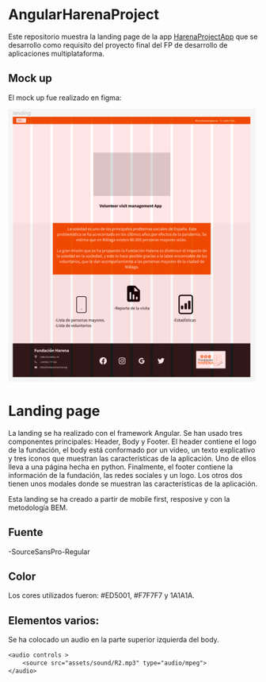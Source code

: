 # AngularHarenaProject

Este repositorio muestra la landing page de la app <a href="https://github.com/AnderDeAbrisqueta/HarenaProjectApp">HarenaProjectApp</a> que se desarrollo como requisito del proyecto final del FP de desarrollo de aplicaciones multiplataforma.

## Mock up

El mock up fue realizado en figma:

<img width="500px" src="./src/assets/images/mockUpLanding.png"/> 

# Landing page

La landing se ha realizado con el framework Angular. Se han usado tres componentes principales: Header, Body y Footer. El header contiene el logo de la fundación, el body está conformado por un video, un texto explicativo y tres iconos que muestran las características de la aplicación. Uno de ellos lleva a una página hecha en python. Finalmente, el footer contiene la información de la fundación, las redes sociales y un logo. Los otros dos tienen unos modales donde se muestran las características de la aplicación.

Esta landing se ha creado a partir de mobile first, resposive y con la metodología BEM.

## Fuente

-SourceSansPro-Regular

## Color

Los cores utilizados fueron: #ED5001, #F7F7F7 y 1A1A1A.

## Elementos varios:

Se ha colocado un audio en la parte superior izquierda del body.

```
<audio controls >
    <source src="assets/sound/R2.mp3" type="audio/mpeg">
</audio>
```








